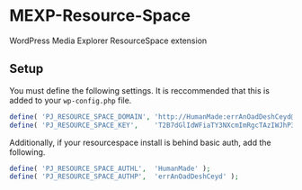 # MEXP-Resource-Space
WordPress Media Explorer ResourceSpace extension

## Setup

You must define the following settings. It is reccommended that this is added to your `wp-config.php` file.

````php
define( 'PJ_RESOURCE_SPACE_DOMAIN', 'http://HumanMade:errAnOadDeshCeyd@pix.yelsterdigital.com' );
define( 'PJ_RESOURCE_SPACE_KEY',    'T2B7dGlIdWFiaTY3NXcmImRgcTAzIWJhP3MicTRnLWA3IDIxZiBzJGM1' );
````

Additionally, if your resourcespace install is behind basic auth, add the following.

````php
define( 'PJ_RESOURCE_SPACE_AUTHL',  'HumanMade' );
define( 'PJ_RESOURCE_SPACE_AUTHP',  'errAnOadDeshCeyd' );
````
